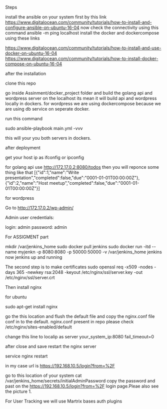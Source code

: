 Steps

install the ansible on your system first by this link https://www.digitalocean.com/community/tutorials/how-to-install-and-configure-ansible-on-ubuntu-16-04
now check the connectivity using this command ansible -m ping localhost
install the docker and dockercompose using these links

https://www.digitalocean.com/community/tutorials/how-to-install-and-use-docker-on-ubuntu-16-04
https://www.digitalocean.com/community/tutorials/how-to-install-docker-compose-on-ubuntu-16-04

after the installation

clone this repo

go inside Assinment/docker_project folder and build the golang api and wordpress server on the localhost its mean it will build api and wordpress locally in dockers.
for wordpress we are using dockercompose because we are using db service on seperate docker.

run this command

sudo ansible-playbook  main.yml -vvv

this will your you both servers in dockers.

after deployment

get your host ip as ifconfig or ipconfig

for golang api use http://172.17.0.2:8080/todos
then you will reponce some thing like that
[{"id":1,"name":"Write presentation","completed":false,"due":"0001-01-01T00:00:00Z"},{"id":2,"name":"Host meetup","completed":false,"due":"0001-01-01T00:00:00Z"}]

for wordpress  

Go to http://172.17.0.2/wp-admin/

Admin user credentials:

login: admin
password: admin


For ASSIGMENT part


mkdir /var/jenkins_home
sudo  docker pull jenkins
sudo docker run -itd --name myjenkn -p 8080:8080 -p 50000:50000 -v /var/jenkins_home jenkins
now jenkins up and running

The second step is to make certificates
sudo openssl req -x509 -nodes -days 365 -newkey rsa:2048 -keyout /etc/nginx/ssl/server.key -out /etc/nginx/ssl/server.crt

Then install nginx

for ubuntu

sudo apt-get install nginx

go the this location and flush the default file and copy the nginx.conf file conf in to the default. nginx.conf present in repo please check
/etc/nginx/sites-enabled/default

change this line to localip as 
server your_system_ip:8080 fail_timeout=0

after close and save restart the nginx server

service nginx restart


in my case url is https://192.168.10.5/login?from=%2F

go to this location of your system cat /var/jenkins_home/secrets/initialAdminPassword
copy the password and past on the https://192.168.10.5/login?from=%2F login page.Pleae also see the picture 1.

For User Tracking we will use Martrix bases auth plugins


